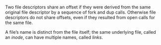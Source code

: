 Two file descriptors share an offset if they were derived from the same original file descriptor by a sequence of fork and dup calls. Otherwise file descriptors do not share offsets, even if they resulted from open calls for the same file.



A file’s name is distinct from the file itself; the same underlying file, called an *inode*, can have multiple names, called *links*.

